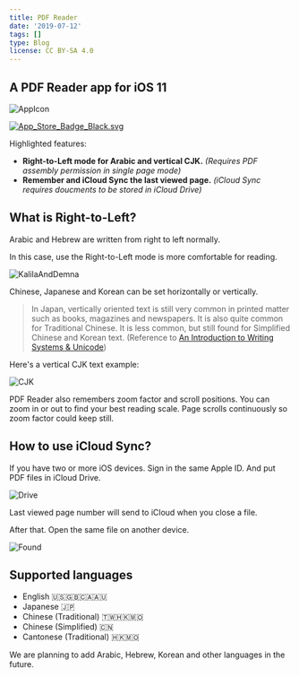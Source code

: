 ```yaml
---
title: PDF Reader
date: '2019-07-12'
tags: []
type: Blog
license: CC BY-SA 4.0
---
```

A PDF Reader app for iOS 11
---

![AppIcon](/static/images/AppIcon.png)

[![App_Store_Badge_Black.svg](/static/images/App_Store_Badge_Black.svg)](https://itunes.apple.com/us/app/pdf-reader-sync-documents/id1330895464?ls=1&mt=8)

Highlighted features:
- **Right-to-Left mode for Arabic and vertical CJK.** *(Requires PDF assembly permission in single page mode)*
- **Remember and iCloud Sync the last viewed page.** *(iCloud Sync requires doucments to be stored in iCloud Drive)*

## What is Right-to-Left?

Arabic and Hebrew are written from right to left normally.

In this case, use the Right-to-Left mode is more comfortable for reading.

![KalilaAndDemna](/static/images/KalilaAndDemna.png)

Chinese, Japanese and Korean can be set horizontally or vertically.

> In Japan, vertically oriented text is still very common in printed matter such as books, magazines and newspapers. It is also quite common for Traditional Chinese. It is less common, but still found for Simplified Chinese and Korean text. (Reference to [An Introduction to Writing Systems & Unicode](https://r12a.github.io/scripts/tutorial/part4))

Here's a vertical CJK text example:

![CJK](/static/images/CJK.png)

PDF Reader also remembers zoom factor and scroll positions. You can zoom in or out to find your best reading scale. Page scrolls continuously so zoom factor could keep still.

## How to use iCloud Sync?

If you have two or more iOS devices. Sign in the same Apple ID. And put PDF files in iCloud Drive.

![Drive](/static/images/Drive.png)

Last viewed page number will send to iCloud when you close a file.

After that. Open the same file on another device.

![Found](/static/images/Found.png)

## Supported languages

- English 🇺🇸🇬🇧🇨🇦🇦🇺
- Japanese 🇯🇵
- Chinese (Traditional) 🇹🇼🇭🇰🇲🇴
- Chinese (Simplified) 🇨🇳
- Cantonese (Traditional) 🇭🇰🇲🇴

We are planning to add Arabic, Hebrew, Korean and other languages in the future.


